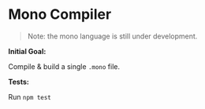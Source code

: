 # Mono Compiler

> Note: the mono language is still under development.

**Initial Goal:**

Compile & build a single `.mono` file.

**Tests:**

Run `npm test`